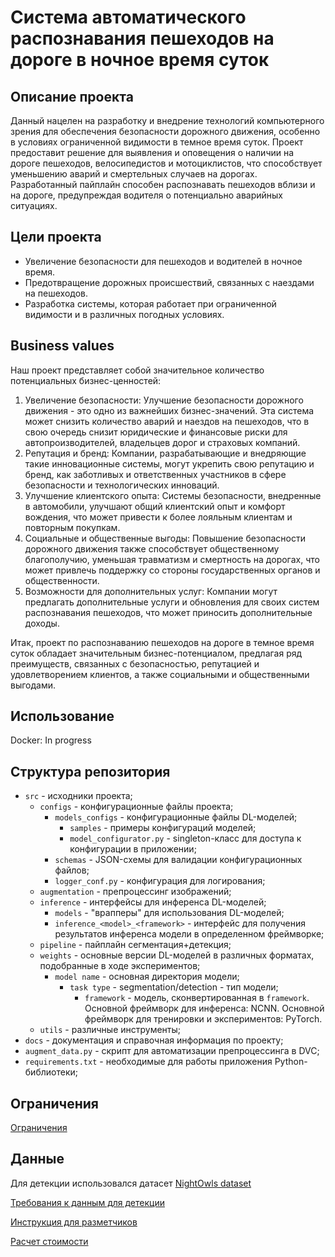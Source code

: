 # Система автоматического распознавания пешеходов на дороге в ночное время суток
## Описание проекта
Данный нацелен на разработку и внедрение технологий компьютерного зрения для обеспечения безопасности дорожного движения, особенно в условиях ограниченной видимости в темное время суток. Проект предоставит решение для выявления и оповещения о наличии на дороге пешеходов, велосипедистов и мотоциклистов, что способствует уменьшению аварий и смертельных случаев на дорогах. Разработанный пайплайн способен распознавать пешеходов вблизи и на дороге, предупреждая водителя о потенциально аварийных ситуациях.
## Цели проекта
- Увеличение безопасности для пешеходов и водителей в ночное время.
- Предотвращение дорожных происшествий, связанных с наездами на пешеходов.
- Разработка системы, которая работает при ограниченной видимости и в различных погодных условиях.
## Business values
Наш проект представляет собой значительное количество потенциальных бизнес-ценностей:
1. Увеличение безопасности: Улучшение безопасности дорожного движения - это одно из важнейших бизнес-значений. Эта система может снизить количество аварий и наездов на пешеходов, что в свою очередь снизит юридические и финансовые риски для автопроизводителей, владельцев дорог и страховых компаний.
2. Репутация и бренд: Компании, разрабатывающие и внедряющие такие инновационные системы, могут укрепить свою репутацию и бренд, как заботливых и ответственных участников в сфере безопасности и технологических инноваций.
3. Улучшение клиентского опыта: Системы безопасности, внедренные в автомобили, улучшают общий клиентский опыт и комфорт вождения, что может привести к более лояльным клиентам и повторным покупкам.
4. Социальные и общественные выгоды: Повышение безопасности дорожного движения также способствует общественному благополучию, уменьшая травматизм и смертность на дорогах, что может привлечь поддержку со стороны государственных органов и общественности.
5. Возможности для дополнительных услуг: Компании могут предлагать дополнительные услуги и обновления для своих систем распознавания пешеходов, что может приносить дополнительные доходы.

Итак, проект по распознаванию пешеходов на дороге в темное время суток обладает значительным бизнес-потенциалом, предлагая ряд преимуществ, связанных с безопасностью, репутацией  и удовлетворением клиентов, а также социальными и общественными выгодами.

## Использование
Docker: In progress

## Структура репозитория
- `src` - исходники проекта;
    - `configs` - конфигурационные файлы проекта;
        - `models_configs` - конфигурационные файлы DL-моделей;
            - `samples` - примеры конфигураций моделей;
            - `model_configurator.py` - singleton-класс для доступа к конфигурации в приложении;
        - `schemas` - JSON-схемы для валидации конфигурационных файлов;
        - `logger_conf.py` - конфигурация для логирования;
    - `augmentation` - препроцессинг изображений;
    - `inference` - интерфейсы для инференса DL-моделей;
        - `models` - "врапперы" для использования DL-моделей;
        - `inference_<model>_<framework>` - интерфейс для получения результатов инференса модели в определенном фреймворке;
    - `pipeline` - пайплайн сегментация+детекция;
    - `weights` - основные версии DL-моделей в различных форматах, подобранные в ходе экспериментов;
        - `model name` - основная директория модели;
            - `task type` - segmentation/detection - тип модели;
                - `framework` - модель, сконвертированная в `framework`. Основной фреймворк для инференса: NCNN. Основной фреймворк для тренировки и экспериментов: PyTorch.
    - `utils` - различные инструменты;
- `docs` - документация и справочная информация по проекту;
- `augment_data.py` - скрипт для автоматизации препроцессинга в DVC;
- `requirements.txt` - необходимые для работы приложения Python-библиотеки;

## Ограничения
[Ограничения](https://github.com/asesorov/EnhancedPedestrianDetection/blob/main/docs/Ограничения.md)

## Данные
Для детекции использовался датасет [NightOwls dataset](https://www.nightowls-dataset.org/)

[Требования к данным для детекции](https://github.com/asesorov/EnhancedPedestrianDetection/blob/main/docs/Требования%20к%20данным.md)

[Инструкция для разметчиков](https://github.com/asesorov/EnhancedPedestrianDetection/blob/main/docs/Инструкция%20для%20разметчиков.md)

[Расчет стоимости](https://github.com/asesorov/EnhancedPedestrianDetection/blob/main/docs/Расчет%20стоимости.md)
